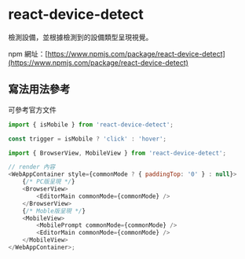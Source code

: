 # react-device-detect

檢測設備，並根據檢測到的設備類型呈現視覺。

npm 網址：[https://www.npmjs.com/package/react-device-detect](https://www.npmjs.com/package/react-device-detect)

## 寫法用法參考

可參考官方文件

```js
import { isMobile } from 'react-device-detect';

const trigger = isMobile ? 'click' : 'hover';
```

```js
import { BrowserView, MobileView } from 'react-device-detect';

// render 內容
<WebAppContainer style={commonMode ? { paddingTop: '0' } : null}>
	{/* PC版呈現 */}
	<BrowserView>
		<EditorMain commonMode={commonMode} />
	</BrowserView>
	{/* Moble版呈現 */}
	<MobileView>
		<MobilePrompt commonMode={commonMode} />
		<EditorMain commonMode={commonMode} />
	</MobileView>
</WebAppContainer>;
```

